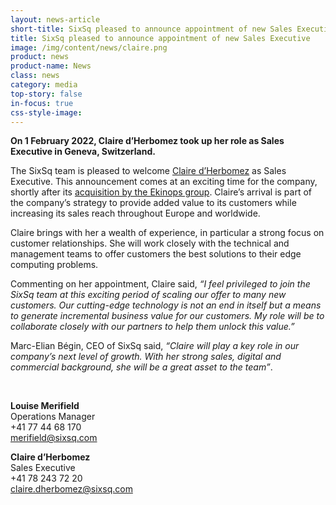```yaml
---
layout: news-article
short-title: SixSq pleased to announce appointment of new Sales Executive
title: SixSq pleased to announce appointment of new Sales Executive
image: /img/content/news/claire.png
product: news
product-name: News
class: news
category: media
top-story: false
in-focus: true
css-style-image:
---
```



**On 1 February 2022, Claire d’Herbomez took up her role as Sales Executive in Geneva, Switzerland.**
 
The SixSq team is pleased to welcome [Claire d’Herbomez](https://www.linkedin.com/in/claire-d-herbomez-3a9a64116/) as Sales Executive. This announcement comes at an exciting time for the company, shortly after its [acquisition by the Ekinops group](https://sixsq.com/news/2021-11-02-news-ekinops-acquisition/). Claire’s arrival is part of the company’s strategy to provide added value to its customers while increasing its sales reach throughout Europe and worldwide.  

Claire brings with her a wealth of experience, in particular a strong focus on customer relationships. She will work closely with the technical and management teams to offer customers the best solutions to their edge computing problems. 

Commenting on her appointment, Claire said, _“I feel privileged to join the SixSq team at this exciting period of scaling our offer to many new customers. Our cutting-edge technology is not an end in itself but a means to generate incremental business value for our customers. My role will be to collaborate closely with our partners to help them unlock this value.”_

Marc-Elian Bégin, CEO of SixSq said, _“Claire will play a key role in our company’s next level of growth. With her strong sales, digital and commercial background, she will be a great asset to the team”_.

<br>

**Louise Merifield**
<br/>
Operations Manager 
<br/>
+41 77 44 68 170
<br/>
[merifield@sixsq.com](merifield@sixsq.com)

**Claire d’Herbomez**
<br/>
Sales Executive
<br/>
+41 78 243 72 20
<br/>
[claire.dherbomez@sixsq.com](claire.dherbomez@sixsq.com)

